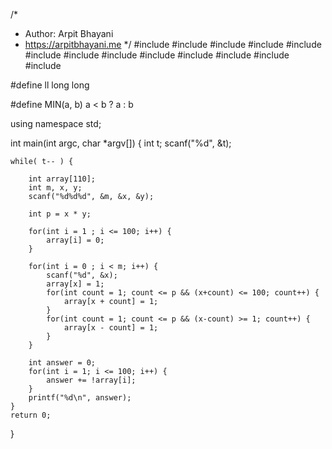 /*
 *  Author: Arpit Bhayani
 *  https://arpitbhayani.me
 */
#include <cmath>
#include <cstdio>
#include <cstdlib>
#include <climits>
#include <deque>
#include <iostream>
#include <list>
#include <limits>
#include <map>
#include <queue>
#include <set>
#include <stack>
#include <vector>

#define ll long long

#define MIN(a, b) a < b ? a : b

using namespace std;

int main(int argc, char *argv[]) {
    int t;
    scanf("%d", &t);

    while( t-- ) {

        int array[110];
        int m, x, y;
        scanf("%d%d%d", &m, &x, &y);

        int p = x * y;

        for(int i = 1 ; i <= 100; i++) {
            array[i] = 0;
        }

        for(int i = 0 ; i < m; i++) {
            scanf("%d", &x);
            array[x] = 1;
            for(int count = 1; count <= p && (x+count) <= 100; count++) {
                array[x + count] = 1;
            }
            for(int count = 1; count <= p && (x-count) >= 1; count++) {
                array[x - count] = 1;
            }
        }

        int answer = 0;
        for(int i = 1; i <= 100; i++) {
            answer += !array[i];
        }
        printf("%d\n", answer);
    }
    return 0;
}
